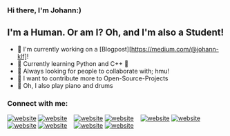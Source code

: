 ### Hi there, I'm Johann:)

## I'm a Human. Or am I? Oh, and I'm also a Student!

- 🔗 I'm currently working on a [Blogpost][https://medium.com/@johann-klf]!
- 🌱 Currently learning Python and C++ 🌙
- 🎯 Always looking for people to collaborate with; hmu!
- 📌 I want to contribute more to Open-Source-Projects
- 🎼 Oh, I also play piano and drums

### Connect with me:

[![website](./icons/discord-light.svg)](https://dsc.bio/qqq)
[![website](./icons/discord-dark.svg)](https://dsc.bio/qqq)
&nbsp;&nbsp;
[![website](./icons/medium-light.svg)](https://medium.com/@johann-klf)
[![website](./icons/medium-dark.svg)](https://medium.com/@johann-klf)
&nbsp;&nbsp;
[![website](./icons/twitter-light.svg)](https://twitter.com/r7ved)
[![website](./icons/twitter-dark.svg)](https://twitter.com/r7ved)
&nbsp;&nbsp;
[![website](./icons/linkedin-light.svg)](https://www.linkedin.com/in/johann-kleindopf-408993241)
[![website](./icons/linkedin-dark.svg)](https://www.linkedin.com/in/johann-kleindopf-408993241)
&nbsp;&nbsp;
[![website](./icons/instagram-light.svg)](https://www.instagram.com/johann.klf)
[![website](./icons/instagram-dark.svg)](https://www.instagram.com/johann.klf)
